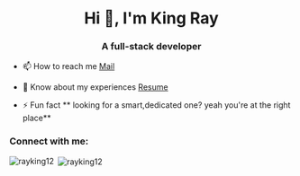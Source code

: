 <h1 align="center">Hi 👋, I'm King Ray</h1>
<h3 align="center">A full-stack developer</h3>



- 📫 How to reach me [Mail](rayodo667@gmail.com)

- 📄 Know about my experiences [Resume](https://docs.google.com/document/d/1R8shLMT_D7TnVSAZqriShyPFVQsHY70kvA1FVGS4fCs/edit?usp=sharing)

- ⚡ Fun fact ** looking for a smart,dedicated one? yeah you're at the right place**

<h3 align="left">Connect with me:</h3>

<p><img align="left" src="https://github-readme-stats.vercel.app/api/top-langs?username=rayking12&show_icons=true&locale=en&layout=compact" alt="rayking12" /></p>

<p>&nbsp;<img align="center" src="https://github-readme-stats.vercel.app/api?username=rayking12&show_icons=true&locale=en" alt="rayking12" /></p>

